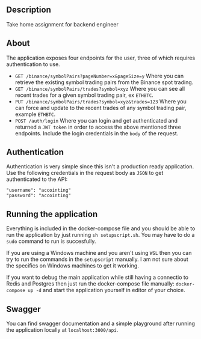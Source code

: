 ## Description

Take home assignment for backend engineer

## About

The application exposes four endpoints for the user, three of which requires authentication to use.
* `GET /binance/symbolPairs?pageNumber=x&pageSize=y` Where you can retrieve the existing symbol trading pairs from the Binance spot trading. 
* `GET /binance/symbolPairs/trades?symbol=xyz` Where you can see all recent trades for a given symbol trading pair, ex `ETHBTC`.
* `PUT /binance/symbolPairs/trades?symbol=xyz&trades=123` Where you can force and update to the recent trades of any symbol trading pair, example `ETHBTC`.
* `POST /auth/login` Where you can login and get authenticated and returned a `JWT token` in order to access the above mentioned three endpoints. Include the login credentials in the `body` of the request.

## Authentication
Authentication is very simple since this isn't a production ready application. Use the following credentials in the request body as `JSON` to get authenticated to the API:
```
"username": "accointing"
"password": "accointing"
```

## Running the application

Everything is included in the docker-compose file and you should be able to run the application by just running `sh setupscript.sh`. You may have to do a `sudo` command to run is succesfully.

If you are using a Windows machine and you aren't using `WSL` then you can try to run the commands in the `setupscript` manually. I am not sure about the specifics on Windows machines to get it working.

If you want to debug the main application while still having a connectio to Redis and Postgres then just run the docker-compose file manually: `docker-compose up -d` and start the application yourself in editor of your choice.

## Swagger

You can find swagger documentation and a simple playground after running the application locally at `localhost:3000/api`.
